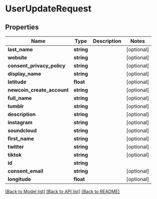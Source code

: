 # UserUpdateRequest

## Properties
Name | Type | Description | Notes
------------ | ------------- | ------------- | -------------
**last_name** | **string** |  | [optional] 
**website** | **string** |  | [optional] 
**consent_privacy_policy** | **string** |  | [optional] 
**display_name** | **string** |  | [optional] 
**latitude** | **float** |  | [optional] 
**newcoin_create_account** | **string** |  | [optional] 
**full_name** | **string** |  | [optional] 
**tumblr** | **string** |  | [optional] 
**description** | **string** |  | [optional] 
**instagram** | **string** |  | [optional] 
**soundcloud** | **string** |  | [optional] 
**first_name** | **string** |  | [optional] 
**twitter** | **string** |  | [optional] 
**tiktok** | **string** |  | [optional] 
**id** | **string** |  | 
**consent_email** | **string** |  | [optional] 
**longitude** | **float** |  | [optional] 

[[Back to Model list]](../README.md#documentation-for-models) [[Back to API list]](../README.md#documentation-for-api-endpoints) [[Back to README]](../README.md)


